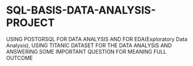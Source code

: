 # SQL-BASIS-DATA-ANALYSIS-PROJECT
USING POSTGRSQL FOR DATA ANALYSIS AND FOR EDA(Exploratory Data Analysis),  USING TITANIC DATASET FOR THE DATA ANALYSIS AND ANSWERING SOME IMPORTANT QUESTION FOR MEANING FULL OUTCOME
